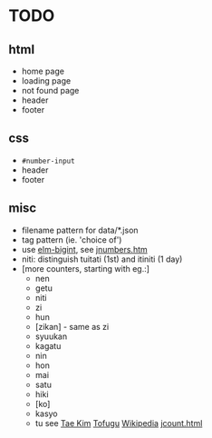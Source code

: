 # TODO

## html
* home page
* loading page
* not found page
* header
* footer

## css
* `#number-input`
* header
* footer

## misc
* filename pattern for data/*.json
* tag pattern (ie. 'choice of')
* use [elm-bigint](https://package.elm-lang.org/packages/cmditch/elm-bigint/latest/), see [jnumbers.htm](https://www.trussel.com/jnumbers.htm)
* niti: distinguish tuitati (1st) and itiniti (1 day)
* [more counters, starting with eg.:]
  - nen
  - getu
  - niti
  - zi
  - hun
  - [zikan] - same as zi
  - syuukan
  - kagatu
  - nin
  - hon
  - mai
  - satu
  - hiki
  - [ko]
  - kasyo
  - tu
  see
    [Tae Kim](http://guidetojapanese.org/learn/grammar/numbers)
    [Tofugu](https://www.tofugu.com/japanese/japanese-counters-list/)
    [Wikipedia](https://en.wikipedia.org/wiki/Japanese_counter_word)
    [jcount.html](https://www.trussel.com/jcount.htm)
